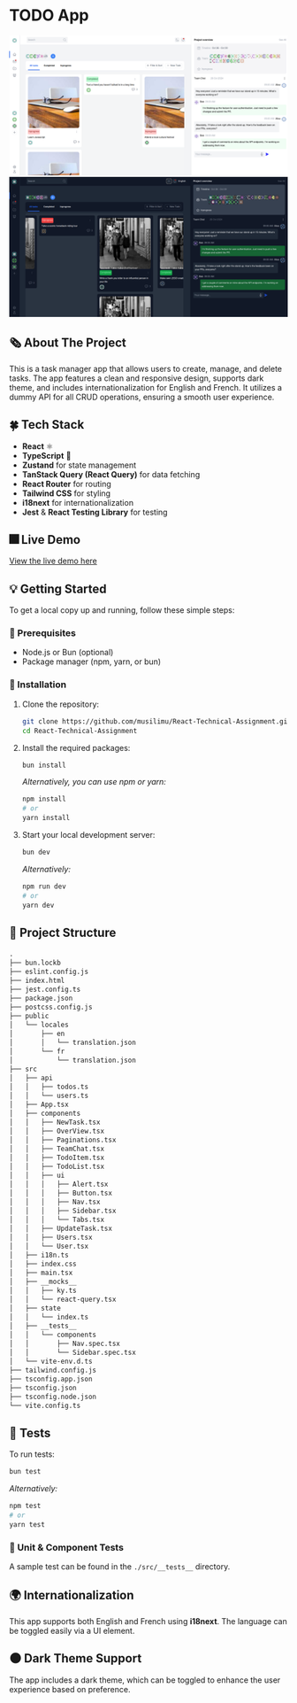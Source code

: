 # TODO App
![Light theme](https://github.com/musilimu/React-Technical-Assignment/blob/main/public/light.png)
![Dark theme](https://github.com/musilimu/React-Technical-Assignment/blob/main/public/dark.png)

## 🗞️ About The Project
This is a task manager app that allows users to create, manage, and delete tasks. The app features a clean and responsive design, supports dark theme, and includes internationalization for English and French. It utilizes a dummy API for all CRUD operations, ensuring a smooth user experience.

## 🍀 Tech Stack
- **React** ⚛
- **TypeScript** 🦕
- **Zustand** for state management
- **TanStack Query (React Query)** for data fetching
- **React Router** for routing
- **Tailwind CSS** for styling
- **i18next** for internationalization
- **Jest** & **React Testing Library** for testing

## 🎆 Live Demo
[View the live demo here](https://asigment.netlify.app/)

## 💡 Getting Started
To get a local copy up and running, follow these simple steps:

### 🚨 Prerequisites
- Node.js or Bun (optional)
- Package manager (npm, yarn, or bun)

### 🔩 Installation
1. Clone the repository:
   ```bash
   git clone https://github.com/musilimu/React-Technical-Assignment.git
   cd React-Technical-Assignment
   ```

2. Install the required packages:
   ```bash
   bun install
   ```
   *Alternatively, you can use npm or yarn:*
   ```bash
   npm install
   # or
   yarn install
   ```

3. Start your local development server:
   ```bash
   bun dev
   ```
   *Alternatively:*
   ```bash
   npm run dev
   # or
   yarn dev
   ```

## 📂 Project Structure
```
.
├── bun.lockb
├── eslint.config.js
├── index.html
├── jest.config.ts
├── package.json
├── postcss.config.js
├── public
│   └── locales
│       ├── en
│       │   └── translation.json
│       └── fr
│           └── translation.json
├── src
│   ├── api
│   │   ├── todos.ts
│   │   └── users.ts
│   ├── App.tsx
│   ├── components
│   │   ├── NewTask.tsx
│   │   ├── OverView.tsx
│   │   ├── Paginations.tsx
│   │   ├── TeamChat.tsx
│   │   ├── TodoItem.tsx
│   │   ├── TodoList.tsx
│   │   ├── ui
│   │   │   ├── Alert.tsx
│   │   │   ├── Button.tsx
│   │   │   ├── Nav.tsx
│   │   │   ├── Sidebar.tsx
│   │   │   └── Tabs.tsx
│   │   ├── UpdateTask.tsx
│   │   ├── Users.tsx
│   │   └── User.tsx
│   ├── i18n.ts
│   ├── index.css
│   ├── main.tsx
│   ├── __mocks__
│   │   ├── ky.ts
│   │   └── react-query.tsx
│   ├── state
│   │   └── index.ts
│   ├── __tests__
│   │   └── components
│   │       ├── Nav.spec.tsx
│   │       └── Sidebar.spec.tsx
│   └── vite-env.d.ts
├── tailwind.config.js
├── tsconfig.app.json
├── tsconfig.json
├── tsconfig.node.json
└── vite.config.ts
```

## 🧪 Tests
To run tests:
```bash
bun test
```
*Alternatively:*
```bash
npm test
# or
yarn test
```
### 🧪 Unit & Component Tests
A sample test can be found in the `./src/__tests__` directory.

## 🌍 Internationalization
This app supports both English and French using **i18next**. The language can be toggled easily via a UI element.

## 🌑 Dark Theme Support
The app includes a dark theme, which can be toggled to enhance the user experience based on preference.
